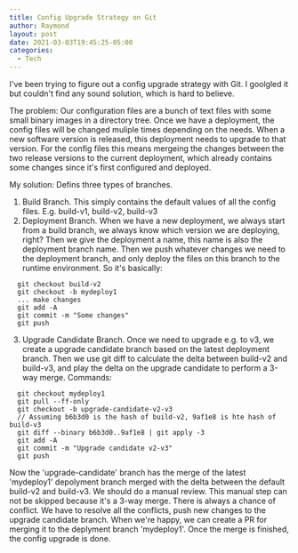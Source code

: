 ```yaml
---
title: Config Upgrade Strategy on Git
author: Raymond
layout: post
date: 2021-03-03T19:45:25-05:00
categories:
  - Tech
---
```


I've been trying to figure out a config upgrade strategy with Git. I goolgled it but couldn't find any sound solution, which is hard to believe.

The problem: Our configuration files are a bunch of text files with some small binary images in a directory tree. Once we have a deployment, the config files will be changed muliple times depending on the needs. When a new software version is released, this deployment needs to upgrade to that version. For the config files this means mergeing the changes between the two release versions to the current deployment, which already contains some changes since it's first configured and deployed.

My solution:
Defins three types of branches.
1. Build Branch. This simply contains the default values of all the config files. E.g. build-v1, build-v2, build-v3
2. Deployment Branch. When we have a new deployment, we always start from a build branch, we always know which version we are deploying, right? Then we give the deployment a name, this name is also the deployment branch name. Then we push whatever changes we need to the deployment branch, and only deploy the files on this branch to the runtime environment. So it's basically:
```
  git checkout build-v2
  git checkout -b mydeploy1
  ... make changes
  git add -A
  git commit -m "Some changes"
  git push
```
3. Upgrade Candidate Branch. Once we need to upgrade e.g. to v3, we create a upgrade candidate branch based on the latest deployment branch. Then we use git diff to calculate the delta between build-v2 and build-v3, and play the delta on the upgrade candidate to perform a 3-way merge. Commands:
```
  git checkout mydeploy1
  git pull --ff-only
  git checkout -b upgrade-candidate-v2-v3
  // Assuming b6b3d0 is the hash of build-v2, 9af1e8 is hte hash of build-v3
  git diff --binary b6b3d0..9af1e8 | git apply -3
  git add -A
  git commit -m "Upgrade candidate v2-v3"
  git push
```
Now the 'upgrade-candidate' branch has the merge of the latest 'mydeploy1' depolyment branch merged with the delta between the default build-v2 and build-v3. 
We should do a manual review. This manual step can not be skipped because it's a 3-way merge. There is always a chance of conflict. We have to resolve all the conflicts, push new changes to the upgrade candidate branch. When we're happy, we can create a PR for merging it to the deplyment branch 'mydeploy1'. Once the merge is finished, the config upgrade is done.

